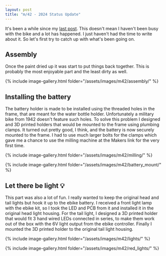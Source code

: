 ```yaml
---
layout: post
title: "m/42 - 2024 Status Update"
---
```


It's been a while since my [last post](./2023-08-26-paint.md). This doesn't mean I haven't been busy with the bike and a lot has happened. I just haven't had the time to write about it. So let's first try to catch up with what's been going on.

## Assembly
Once the paint dried up it was start to put things back together. This is probably the most enjoyable part and the least dirty as well.

{% include image-gallery.html folder="/assets/images/m42/assembly/" %}

## Installing the battery
The battery holder is made to be installed using the threaded holes in the frame, that are meant for the water bottle holder.
Unfortunately a military bike from 1942 doesn't feature such holes. To solve this problem I designed and 3D printed holders that would be
mounted to the frame using plumbing clamps. It turned out pretty good, I think, and the battery is now securely mounted to the frame.
I had to use much larger bolts for the clamps which gave me a chance to use the milling machine at the Makers link for the very first time.

{% include image-gallery.html folder="/assets/images/m42/milling/" %}

{% include image-gallery.html folder="/assets/images/m42/battery_mount/" %}

## Let there be light 💡
This part was also a lot of fun. I really wanted to keep the original head and tail lights but hook it up to the ebike battery.
I received a front light lamp with the ebike kit, so I took the LED and PCB from it and installed it in the original head light housing.
For the tail light, I designed a 3D printed holder that would fit 3 hand wired LEDs connected in series, to make them work out of the box with
the 6V light output from the ebike controller. Finally I mounted the 3D printed holder to the original tail light housing.

{% include image-gallery.html folder="/assets/images/m42/lights/" %}

{% include image-gallery.html folder="/assets/images/m42/red_lights/" %}

